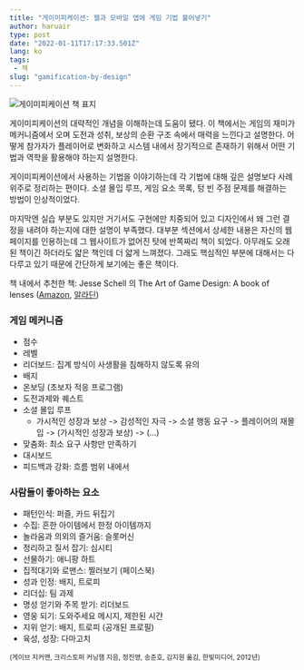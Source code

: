 ```yaml
---
title: "게이미피케이션: 웹과 모바일 앱에 게임 기법 불어넣기"
author: haruair
type: post
date: "2022-01-11T17:17:33.501Z"
lang: ko
tags:
 - 책
slug: "gamification-by-design"
---
```


<img src="https://image.aladin.co.kr/product/1647/85/cover500/8979149190_1.jpg" alt="게이미피케이션 책 표지" style="max-width: 200px;">

게이미피케이션의 대략적인 개념을 이해하는데 도움이 됐다. 이 책에서는 게임의 재미가 메커니즘에서 오며 도전과 성취, 보상의 순환 구조 속에서 매력을 느낀다고 설명한다. 어떻게 참가자가 플레이어로 변화하고 시스템 내에서 장기적으로 존재하기 위해서 어떤 기법과 역학을 활용해야 하는지 설명한다.

게이미피케이션에서 사용하는 기법을 이야기하는데 각 기법에 대해 깊은 설명보다 사례 위주로 정리하는 편이다. 소셜 몰입 루프, 게임 요소 목록, 텅 빈 주점 문제를 해결하는 방법이 인상적이었다.

마지막엔 실습 부분도 있지만 거기서도 구현에만 치중되어 있고 디자인에서 왜 그런 결정을 내려야 하는지에 대한 설명이 부족했다. 대부분 섹션에서 상세한 내용은 자신의 웹페이지를 인용하는데 그 웹사이트가 없어진 탓에 반쪽짜리 책이 되었다. 아무래도 오래된 책이긴 하더라도 얇은 책인데 더 얇게 느껴졌다. 그래도 핵심적인 부분에 대해서는 다 다루고 있기 때문에 간단하게 보기에는 좋은 책이다.

책 내에서 추천한 책: Jesse Schell 의 The Art of Game Design: A book of lenses ([Amazon](https://www.amazon.com/Art-Game-Design-Book-Lenses/dp/0123694965), [알라딘](https://www.aladin.co.kr/shop/wproduct.aspx?ItemId=76760897))

### 게임 메커니즘

- 점수
- 레벨
- 리더보드: 집계 방식이 사생활을 침해하지 않도록 유의
- 배지
- 온보딩 (초보자 적응 프로그램)
- 도전과제와 퀘스트
- 소셜 몰입 루프
  - 가시적인 성장과 보상 -> 감성적인 자극 -> 소셜 행동 요구 -> 플레이어의 재몰입 -> (가시적인 성장과 보상) -> (...)
- 맞춤화: 최소 요구 사항만 만족하기
- 대시보드
- 피드백과 강화: 흐름 범위 내에서

### 사람들이 좋아하는 요소

- 패턴인식: 퍼즐, 카드 뒤집기
- 수집: 흔한 아이템에서 한정 아이템까지
- 놀라움과 의외의 즐거움: 슬롯머신
- 정리하고 질서 잡기: 심시티
- 선물하기: 애니팡 하트
- 집적대기와 로맨스: 찔러보기 (페이스북)
- 성과 인정: 배지, 트로피
- 리더십: 팀 과제
- 명성 얻기와 주목 받기: 리더보드
- 영웅 되기: 도와주세요 메시지, 제한된 시간
- 지위 얻기: 배지, 트로피 (공개된 프로필)
- 육성, 성장: 다마고치


<small>(게이브 지커맨, 크리스토퍼 커닝햄 지음, 정진영, 송준호, 김지원 옮김, 한빛미디어, 2012년)</small>